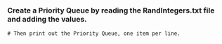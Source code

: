 ### Create a Priority Queue by reading the RandIntegers.txt file and adding the values.
	# Then print out the Priority Queue, one item per line.
